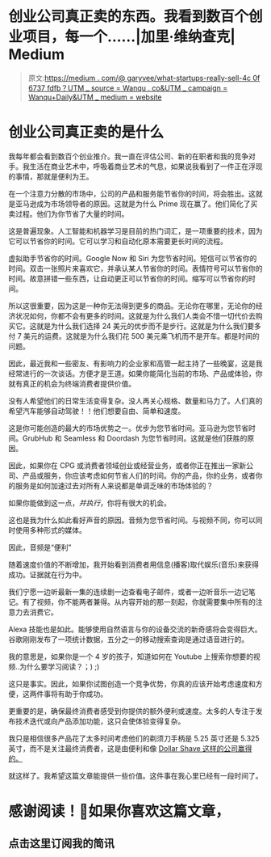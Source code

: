 # 创业公司真正卖的东西。我看到数百个创业项目，每一个……|加里·维纳查克| Medium

> 原文:[https://medium . com/@ garyvee/what-startups-really-sell-4c 0f 6737 fdfb？UTM _ source = Wanqu . co&UTM _ campaign = Wanqu+Daily&UTM _ medium = website](https://medium.com/@garyvee/what-startups-really-sell-4c0f6737fdfb?utm_source=wanqu.co&utm_campaign=Wanqu+Daily&utm_medium=website)

# 创业公司真正卖的是什么



我每年都会看到数百个创业推介。我一直在评估公司、新的在职者和我的竞争对手。我生活在商业艺术中，呼吸着商业艺术的气息，如果说我看到了一件正在浮现的事情，那就是便利为王。

在一个注意力分散的市场中，公司的产品和服务能节省你的时间，将会胜出。这就是亚马逊成为市场领导者的原因。这就是为什么 Prime 现在赢了。他们简化了买卖过程。他们为你节省了大量的时间。

这是普遍现象。人工智能和机器学习是目前的热门词汇，是一项重要的技术，因为它可以节省你的时间。它可以学习和自动化原本需要更长时间的流程。

虚拟助手节省你的时间。Google Now 和 Siri 为您节省时间。短信可以节省你的时间。双击一张照片来喜欢它，并承认某人节省你的时间。表情符号可以节省你的时间。故意拼错一些东西，让自动更正可以节省你的时间。缩写可以节省你的时间。

所以这很重要，因为这是一种你无法得到更多的商品。无论你在哪里，无论你的经济状况如何，你都不会有更多的时间。这就是为什么我们人类会不惜一切代价去购买它。这就是为什么我们选择 24 美元的优步而不是步行。这就是为什么我们要多付 7 美元的运费。这就是为什么我们花 500 美元乘飞机而不是开车。都是时间的问题。

因此，最近我和一些密友、有影响力的企业家和高管一起主持了一些晚宴，这是我经常进行的一次谈话。方便才是王道。如果你能简化当前的市场、产品或体验，你就有真正的机会为终端消费者提供价值。

没有人希望他们的日常生活变得复杂。没人再关心规格、数量和马力了。人们真的希望汽车能够自动驾驶！！他们想要自由、简单和速度。

这是你可能创造的最大的市场优势之一。优步为您节省时间。亚马逊为您节省时间。GrubHub 和 Seamless 和 Doordash 为您节省时间。这就是他们获胜的原因。

因此，如果你在 CPG 或消费者领域创业或经营业务，或者你正在推出一家新公司、产品或服务，你应该考虑如何节省人们的时间。你的产品，你的业务，或者你的服务是如何加速过去对所有人来说都是单调乏味的市场体验的？

如果你能做到这一点，*并执行*，你将有很大的机会。

这也是我为什么如此看好声音的原因。音频为您节省时间。与视频不同，你可以同时使用多种形式的媒体。

因此，音频是“便利”

随着速度价值的不断增加，我开始看到消费者用信息(播客)取代娱乐(音乐)来获得成功。证据就在行为中。

我们宁愿一边听最新一集的连续剧一边查看电子邮件，或者一边听音乐一边记笔记。有了视频，你不能两者兼得。从内容开始的那一刻起，你就需要集中所有的注意力去消费它。

Alexa 技能也是如此。能够使用自然语言与你的设备交流的新奇感将会变得巨大。谷歌刚刚发布了一项统计数据，五分之一的移动搜索查询是通过语音进行的。

我的意思是，如果你是一个 4 岁的孩子，知道如何在 Youtube 上搜索你想要的视频..为什么要学习阅读？；) ;)

这只是事实。因此，如果你试图创造一个竞争优势，你真的应该开始考虑速度和方便，这两件事将有助于你成功。

更重要的是，确保最终消费者感受到你提供的额外便利或速度。太多的人专注于发布技术迭代或向产品添加功能，这只会使体验变得复杂。

我只是相信很多产品花了太多时间考虑他们的剃须刀手柄是 5.25 英寸还是 5.325 英寸，而不是关注最终消费者，这是由便利和像 [Dollar Shave 这样的公司赢得的。](https://www.nytimes.com/2016/07/20/business/dealbook/unilever-dollar-shave-club.html)

就这样了。我希望这篇文章能提供一些价值。这件事在我心里已经有一段时间了。



# 感谢阅读！🙂如果你喜欢这篇文章，

## 点击这里订阅我的简讯



